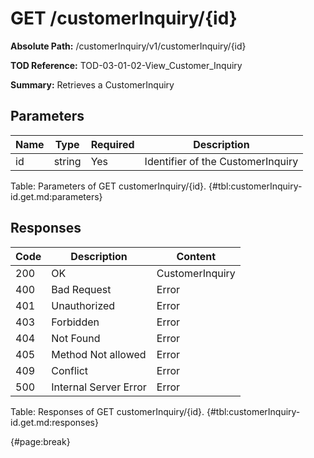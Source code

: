 <!--
    ATTENTION: This file was generated via gradle!
               Do NOT manually edit this file! Any such changes will be overwritten!
-->

# GET /customerInquiry/{id}

**Absolute Path:** /customerInquiry/v1/customerInquiry/{id}

**TOD Reference:** TOD-03-01-02-View_Customer_Inquiry

**Summary:** Retrieves a CustomerInquiry

## Parameters

| Name | Type | Required | Description |
| ------ | ------ | --- | ------------ |
| id | string | Yes | Identifier of the CustomerInquiry |

Table: Parameters of GET customerInquiry/{id}. {#tbl:customerInquiry-id.get.md:parameters}

## Responses

| Code | Description | Content |
|------|-------------|---------|
| 200 | OK | CustomerInquiry |
| 400 | Bad Request | Error |
| 401 | Unauthorized | Error |
| 403 | Forbidden | Error |
| 404 | Not Found | Error |
| 405 | Method Not allowed | Error |
| 409 | Conflict | Error |
| 500 | Internal Server Error | Error |

Table: Responses of GET customerInquiry/{id}. {#tbl:customerInquiry-id.get.md:responses}

{#page:break}
